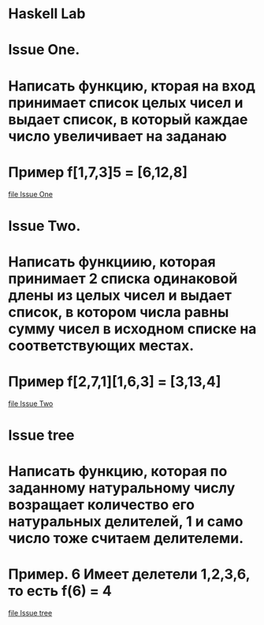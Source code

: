 # Haskell Lab

# Issue One.
#   Написать функцию, кторая на вход принимает список целых чисел и выдает список, в который каждае число увеличивает на заданаю
# Пример f[1,7,3]5 = [6,12,8]

[file Issue One](https://github.com/Amindlog/Haskell/blob/main/IssuesOne.hs)



# Issue Two.
# Написать функциию, которая принимает 2 списка одинаковой длены из целых чисел и выдает список, в котором числа равны сумму чисел в исходном списке на соответствующих местах.

# Пример f[2,7,1][1,6,3] = [3,13,4]

[file Issue Two](https://github.com/Amindlog/Haskell/blob/main/IssuesTwo.hs)


# Issue tree
# Написать функцию, которая по заданному натуральному числу возращает количество его натуральных делителей, 1 и само число тоже считаем делителеми.

# Пример. 6 Имеет делетели 1,2,3,6, то есть f(6) = 4

[file Issue tree](https://github.com/Amindlog/Haskell/blob/main/IssuesTree.hs)